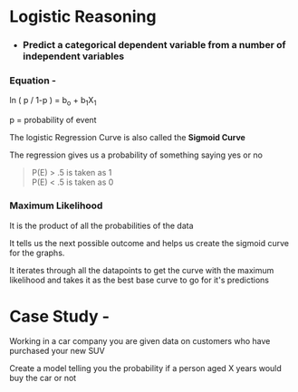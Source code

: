 # Logistic Reasoning

- ### Predict a categorical dependent variable from a number of independent variables

### Equation -

ln ( p / 1-p ) = b<sub>o</sub> + b<sub>1</sub>X<sub>1</sub>

p = probability of event

The logistic Regression Curve is also called the **Sigmoid Curve**

The regression gives us a probability of something saying yes or no

> P(E) > .5 is taken as 1
> <br>P(E) <  .5 is taken as 0

### Maximum Likelihood

It is the product of all the probabilities of the data

It tells us the next possible outcome and helps us create the sigmoid curve for the graphs.

It iterates through all the datapoints to get the curve with the maximum likelihood and takes it as the best base curve to go for it's predictions

# Case Study -

Working in a car company you are given data on customers who have purchased
your new SUV

Create a model telling you the probability if a person aged X years would buy
the car or not
